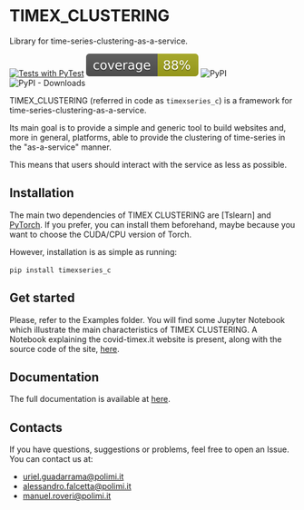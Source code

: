 # TIMEX_CLUSTERING
Library for time-series-clustering-as-a-service.

[![Tests with PyTest](https://github.com/AlexMV12/TIMEX/actions/workflows/run_tests.yml/badge.svg)](https://github.com/AlexMV12/TIMEX/actions/workflows/run_tests.yml)
![Coverage](badges/coverage.svg)
![PyPI](https://img.shields.io/pypi/v/timexseries)
![PyPI - Downloads](https://img.shields.io/pypi/dm/timexseries)

TIMEX_CLUSTERING (referred in code as `timexseries_c`) is a framework for time-series-clustering-as-a-service.

Its main goal is to provide a simple and generic tool to build websites and, more in general,
platforms, able to provide the clustering of time-series in the "as-a-service" manner.

This means that users should interact with the service as less as possible.


## Installation
The main two dependencies of TIMEX CLUSTERING are [Tslearn] and [PyTorch](https://pytorch.org/). 
If you prefer, you can install them beforehand, maybe because you want to choose the CUDA/CPU
version of Torch.

However, installation is as simple as running:

`pip install timexseries_c`

## Get started
Please, refer to the Examples folder. You will find some Jupyter Notebook which illustrate
the main characteristics of TIMEX CLUSTERING. A Notebook explaining the covid-timex.it website is present,
along with the source code of the site, [here](https://github.com/uGR17/TIMEX_CLUSTERING).

## Documentation
The full documentation is available at [here](https://ugr17.github.io/TIMEX_CLUSTERING/timexseries/).

## Contacts
If you have questions, suggestions or problems, feel free to open an Issue.
You can contact us at:

- uriel.guadarrama@polimi.it
- alessandro.falcetta@polimi.it
- manuel.roveri@polimi.it

